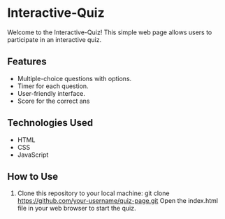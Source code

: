 # Interactive-Quiz

Welcome to the Interactive-Quiz! This simple web page allows users to participate in an interactive quiz.

## Features

- Multiple-choice questions with options.
- Timer for each question.
- User-friendly interface.
- Score for the correct ans 
## Technologies Used

- HTML
- CSS
- JavaScript

## How to Use

1. Clone this repository to your local machine:
   git clone https://github.com/your-username/quiz-page.git
   Open the index.html file in your web browser to start the quiz.
